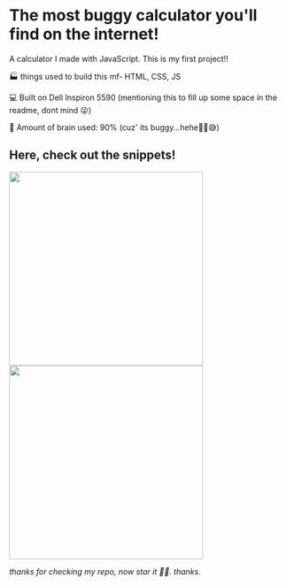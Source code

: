 # The most buggy calculator you'll find on the internet! 
A calculator I made with JavaScript. This is my first project!! 

🏭 things used to build this mf- HTML, CSS, JS

💻 Built on Dell Inspiron 5590 (mentioning this to fill up some space in the readme, dont mind 😜)

🧠 Amount of brain used: 90% (cuz' its buggy...hehe😶‍🌫️😅)

## Here, check out the snippets!

<img src='https://user-images.githubusercontent.com/39582467/173407319-4929b801-a95c-4815-8e75-7ec44928fe3b.png' width=350>

<img src='https://user-images.githubusercontent.com/39582467/173408091-945a9eb1-6250-47d6-b9a3-80f4ecd19a4c.png' width=350>


_thanks for checking my repo, now star it 🔪😀. thanks._
